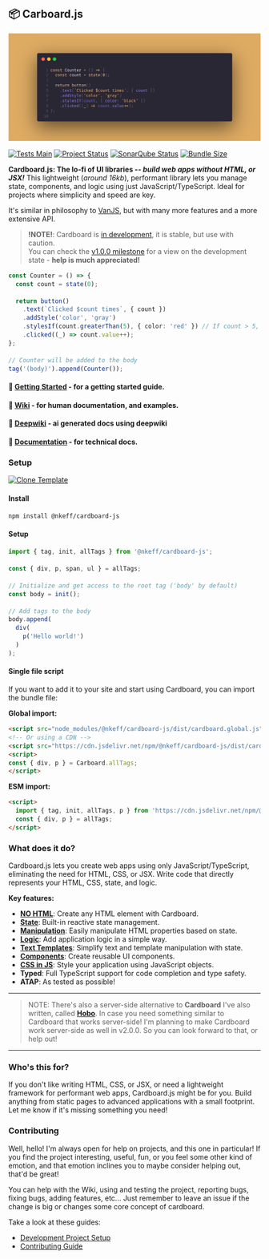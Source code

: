 ## 📦 Carboard.js


![](./header-img.png)

[![Tests Main](https://github.com/nombrekeff/cardboard-js/actions/workflows/test_main.yml/badge.svg?branch=main&event=push)](https://github.com/nombrekeff/cardboard-js/actions/workflows/test_main.yml)
[![Project Status](https://img.shields.io/badge/Project_Status-WIP-orange)](https://github.com/nombrekeff/cardboard-js/milestone/1)
[![SonarQube Status](https://sonarcloud.io/api/project_badges/measure?project=nombrekeff_cardboard-js&metric=alert_status)](https://sonarcloud.io/summary/new_code?id=nombrekeff_cardboard-js)
[![Bundle Size](https://img.shields.io/badge/Bundle_Size-16.6kb-blue)](https://github.com/nombrekeff/cardboard-js/milestone/1)


**Cardboard.js: The lo-fi of UI libraries -- _build web apps without HTML, or JSX!_** This lightweight (_around 16kb_), performant library lets you manage state, components, and logic using just JavaScript/TypeScript. Ideal for projects where simplicity and speed are key.

It's similar in philosophy to [VanJS](https://vanjs.org/), but with many more features and a more extensive API.

> **!NOTE!**: Cardboard is [in development](https://github.com/nombrekeff/cardboard-js/wiki/Project-Status), it is stable, but use with caution.  
> You can check the [v1.0.0 milestone](https://github.com/nombrekeff/cardboard-js/milestone/1) for a view on the development state - **help is much appreciated!**

```ts
const Counter = () => {
  const count = state(0);

  return button()
    .text(`Clicked $count times`, { count })
    .addStyle('color', 'gray')
    .stylesIf(count.greaterThan(5), { color: 'red' }) // If count > 5, it will make the color red
    .clicked((_) => count.value++);
};

// Counter will be added to the body
tag('(body)').append(Counter());
```

#### 🔸 [Getting Started](https://github.com/nombrekeff/cardboard-js/wiki/Getting-Started) - for a getting started guide.
#### 🔸 [Wiki](https://github.com/nombrekeff/cardboard-js/wiki/Examples) - for human documentation, and examples.
#### 🔸 [Deepwiki](https://deepwiki.com/nombrekeff/cardboard-js/1-overview) - ai generated docs using deepwiki
#### 🔸 [Documentation](https://nombrekeff.github.io/cardboard-js/) - for technical docs.

### Setup

[![Clone Template](https://img.shields.io/badge/Clone_Template-blue)](https://github.com/new?template_name=cardboard-js-template&template_owner=nombrekeff)

#### Install

```
npm install @nkeff/cardboard-js
```

#### Setup

```ts
import { tag, init, allTags } from '@nkeff/cardboard-js';

const { div, p, span, ul } = allTags;

// Initialize and get access to the root tag ('body' by default)
const body = init();

// Add tags to the body
body.append(
  div(
    p('Hello world!')
  )
);
```

#### Single file script

If you want to add it to your site and start using Cardboard, you can import the bundle file:

**Global import:**
```html
<script src="node_modules/@nkeff/cardboard-js/dist/cardboard.global.js"></script>
<!-- Or using a CDN -->
<script src="https://cdn.jsdelivr.net/npm/@nkeff/cardboard-js/dist/cardboard.global.js"></script>
<script>
const { div, p } = Carboard.allTags;
</script>
```

**ESM import:**
```html
<script>
  import { tag, init, allTags, p } from 'https://cdn.jsdelivr.net/npm/@nkeff/cardboard-js/dist/cardboard.js';
  const { div, p } = allTags;
</script>
```


### What does it do?

Cardboard.js lets you create web apps using only JavaScript/TypeScript, eliminating the need for HTML, CSS, or JSX. Write code that directly represents your HTML, CSS, state, and logic.

**Key features:**
*   **[NO HTML](https://github.com/nombrekeff/cardboard-js/wiki/Tags)**: Create any HTML element with Cardboard.
*   **[State](https://github.com/nombrekeff/cardboard-js/wiki/State)**: Built-in reactive state management.
*   **[Manipulation](https://github.com/nombrekeff/cardboard-js/wiki/Manipulating-Tags)**: Easily manipulate HTML properties based on state.
*   **[Logic](https://github.com/nombrekeff/cardboard-js/wiki/Logic)**: Add application logic in a simple way.
*   **[Text Templates](https://github.com/nombrekeff/cardboard-js/wiki/Text-Templates)**: Simplify text and template manipulation with state.
*   **[Components](https://github.com/nombrekeff/cardboard-js/wiki/Reusable-Component)**: Create reusable UI components.
*   **[CSS in JS](https://github.com/nombrekeff/cardboard-js/wiki/Styling)**: Style your application using JavaScript objects.
*   **Typed**: Full TypeScript support for code completion and type safety.
*   **ATAP**: As tested as possible!

----
> NOTE: There's also a server-side alternative to **Cardboard** I've also written, called [**Hobo**](https://github.com/nombrekeff/hobo-js). In case you need something similar to Cardboard that works server-side!
> I'm planning to make Cardboard work server-side as well in v2.0.0. So you can look forward to that, or help out!
----

### Who's this for?

If you don't like writing HTML, CSS, or JSX, or need a lightweight framework for performant web apps, Cardboard.js might be for you. Build anything from static pages to advanced applications with a small footprint. Let me know if it's missing something you need!

### Contributing

Well, hello! I'm always open for help on projects, and this one in particular! If you find the project interesting, useful, fun, or you feel some other kind of emotion, and that emotion inclines you to maybe consider helping out, that'd be great! 

You can help with the Wiki, using and testing the project, reporting bugs, fixing bugs, adding features, etc... Just remember to leave an issue if the change is big or changes some core concept of cardboard.

Take a look at these guides:
* [Development Project Setup](https://github.com/nombrekeff/cardboard-js/wiki/Development-Guide)
* [Contributing Guide](https://github.com/nombrekeff/cardboard-js/wiki/Contributing-Guide)





